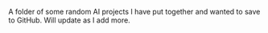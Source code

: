 A folder of some random AI projects I have put together and wanted to save to GitHub. Will update as I add more.
